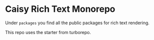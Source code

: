 # Caisy Rich Text Monorepo

Under `packages` you find all the public packages for rich text rendering.

This repo uses the starter from turborepo.


